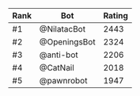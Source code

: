 Rank|Bot|Rating
---|---|---
#1|@NilatacBot|2443
#2|@OpeningsBot|2324
#3|@anti-bot|2206
#4|@CatNail|2018
#5|@pawnrobot|1947
